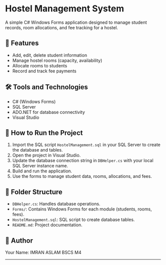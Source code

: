 # Hostel Management System

A simple C# Windows Forms application designed to manage student records, room allocations, and fee tracking for a hostel.

## 📌 Features

- Add, edit, delete student information
- Manage hostel rooms (capacity, availability)
- Allocate rooms to students
- Record and track fee payments

## 🛠 Tools and Technologies

- C# (Windows Forms)
- SQL Server
- ADO.NET for database connectivity
- Visual Studio

## 🚀 How to Run the Project

1. Import the SQL script `HostelManagement.sql` in your SQL Server to create the database and tables.
2. Open the project in Visual Studio.
3. Update the database connection string in `DBHelper.cs` with your local SQL Server instance name.
4. Build and run the application.
5. Use the forms to manage student data, rooms, allocations, and fees.

## 📂 Folder Structure

- `DBHelper.cs`: Handles database operations.
- `Forms/`: Contains Windows Forms for each module (students, rooms, fees).
- `HostelManagement.sql`: SQL script to create database tables.
- `README.md`: Project documentation.

## 🙋 Author

Your Name:  IMRAN ASLAM 
BSCS M4

---

